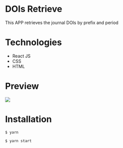 # DOIs Retrieve
This APP retrieves the journal DOIs by prefix and period

# Technologies
<ul>
<li>React JS</li>
<li>CSS</li>
<li>HTML</li>
</ul>

# Preview
<img src="https://user-images.githubusercontent.com/23083888/132519762-34435d7f-13ac-40e4-9a93-1aa4ea94380b.png"/>

# Installation
```
$ yarn

$ yarn start
```


